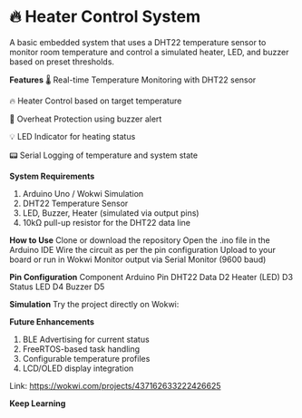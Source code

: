# 🔥 Heater Control System

A basic embedded system that uses a DHT22 temperature sensor to monitor room temperature and control a simulated heater, LED, and buzzer based on preset thresholds.


**Features**
🌡️ Real-time Temperature Monitoring with DHT22 sensor

🔥 Heater Control based on target temperature

🚨 Overheat Protection using buzzer alert

💡 LED Indicator for heating status

📟 Serial Logging of temperature and system state


**System Requirements**
1. Arduino Uno / Wokwi Simulation
2. DHT22 Temperature Sensor
3. LED, Buzzer, Heater (simulated via output pins)
4. 10kΩ pull-up resistor for the DHT22 data line



**How to Use**
Clone or download the repository
Open the .ino file in the Arduino IDE
Wire the circuit as per the pin configuration
Upload to your board or run in Wokwi
Monitor output via Serial Monitor (9600 baud)


**Pin Configuration**
Component	  Arduino Pin
DHT22 Data	  D2
Heater (LED) 	D3
Status LED  	D4
Buzzer	      D5


 **Simulation**
Try the project directly on Wokwi:


**Future Enhancements**
1. BLE Advertising for current status
2. FreeRTOS-based task handling
3. Configurable temperature profiles
4. LCD/OLED display integration


Link: https://wokwi.com/projects/437162633222426625     


**Keep Learning**

